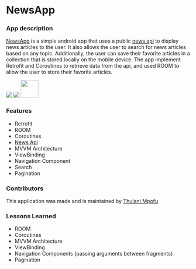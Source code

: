 #  NewsApp

### App description

[NewsApp](https://github.com/TOLANY-LANNIE/News-App) is a simple android app that uses a public [news api](https://newsapi.org) to display news articles to the user. It also allows the user to search for news articles based on any topic. Additionally, the user can save their favorite articles in a collection that is stored locally on the mobile device. The app implement Retrofit and Coroutines to retrieve data from the api, and used ROOM to allow the user to store their favorite articles.

<img src="https://github.com/TOLANY-LANNIE/News-App/blob/main/screenshots/breaking%20news.gif">
<img src="https://github.com/TOLANY-LANNIE/News-App/blob/main/screenshots/search.gif">
<img src="#" height="48">

### Features
   - Retrofit
   - ROOM
   - Coroutines
   - [News Api](https://newsapi.org)
   - MVVM Architecture
   - ViewBinding
   - Navigation Component
   - Search
   - Pagination 
   

### Contributors
This application was made and is maintained by [Thulani Mpofu](https://github.com/TOLANY-LANNIE)

### Lessons Learned
   - ROOM
   - Coroutines
   - MVVM Architecture
   - ViewBinding
   - Navigation Components (passing arguments between fragments)
   - Pagination 
